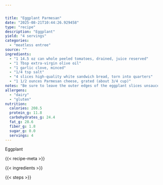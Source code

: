 ```yaml
---


title: "Eggplant Parmesan"
date: "2025-08-21T10:44:26.929458"
type: "recipe"
description: "Eggplant"
yield: "4 servings"
categories:
  - "meatless entree"
source: ""
ingredients:
  - "1 14.5 oz can whole peeled tomatoes, drained, juice reserved"
  - "1 Tbsp extra-virgin olive oil"
  - "1 garlic clove, minced"
  - "1/4 tsp salt"
  - "4 slices high-quality white sandwich bread, torn into quarters"
  - "1 1/2 ounces Parmesan cheese, grated (about 3/4 cup)"
notes: "Be sure to leave the outer edges of the eggplant slices unsauced in step 5 so that they remain crisp once baked."
allergens:
  - "dairy"
  - "gluten"
nutrition:
  calories: 208.5
  protein_g: 11.8
  carbohydrates_g: 24.4
  fat_g: 28.6
  fiber_g: 1.8
  sugar_g: 0.0
  servings: 4
---
```


Eggplant

{{< recipe-meta >}}

{{< ingredients >}}

{{< steps >}}
